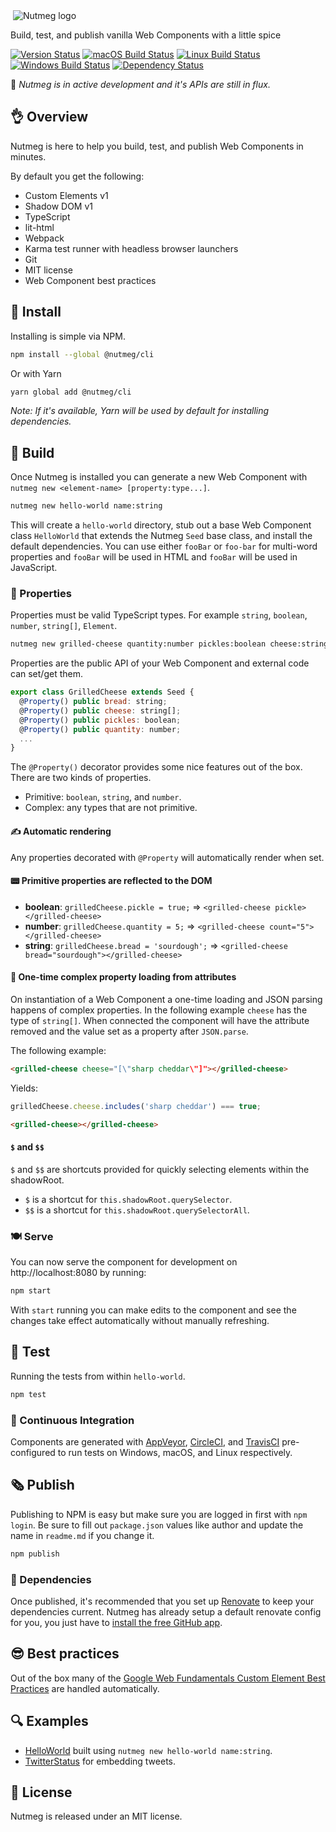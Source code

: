<img src="https://nutmeg.tools/img/icon-medium.png" itemprop="image" alt="Nutmeg icon" width="0">
<img src="https://nutmeg.tools/img/logo-small.png" alt="Nutmeg logo">

Build, test, and publish vanilla Web Components with a little spice

[![Version Status](https://img.shields.io/npm/v/@nutmeg/cli.svg?style=flat&label=version&colorB=4bc524)](https://npmjs.com/package/@nutmeg/cli)
[![macOS Build Status](https://img.shields.io/circleci/project/github/abraham/nutmeg-cli.svg?style=flat&label=macos)](https://circleci.com/gh/abraham/nutmeg-cli)
[![Linux Build Status](https://img.shields.io/travis/abraham/nutmeg-cli.svg?style=flat&label=linux)](https://travis-ci.org/abraham/nutmeg-cli)
[![Windows Build Status](https://img.shields.io/appveyor/ci/abraham/nutmeg-cli.svg?style=flat&label=windows)](https://ci.appveyor.com/project/abraham/nutmeg-cli)
[![Dependency Status](https://david-dm.org/abraham/nutmeg-cli.svg?style=flat)](https://david-dm.org/abraham/nutmeg-cli)

🚧  *Nutmeg is in active development and it's APIs are still in flux.*

## 👌 Overview

Nutmeg is here to help you build, test, and publish Web Components in minutes.

By default you get the following:

- Custom Elements v1
- Shadow DOM v1
- TypeScript
- lit-html
- Webpack
- Karma test runner with headless browser launchers
- Git
- MIT license
- Web Component best practices

## 📌 Install

Installing is simple via NPM.

```bash
npm install --global @nutmeg/cli
```

Or with Yarn

```bash
yarn global add @nutmeg/cli
```

_Note: If it's available, Yarn will be used by default for installing dependencies._

## 🌱 Build

Once Nutmeg is installed you can generate a new Web Component with `nutmeg new <element-name> [property:type...]`.

```bash
nutmeg new hello-world name:string
```

This will create a `hello-world` directory, stub out a base Web Component class `HelloWorld` that extends the Nutmeg `Seed` base class, and install the default dependencies. You can use either `fooBar` or `foo-bar` for multi-word properties and `fooBar` will be used in HTML and `fooBar` will be used in JavaScript.

### 🏡 Properties

Properties must be valid TypeScript types. For example `string`, `boolean`, `number`, `string[]`, `Element`.

```bash
nutmeg new grilled-cheese quantity:number pickles:boolean cheese:string[]
```

Properties are the public API of your Web Component and external code can set/get them.

```javascript
export class GrilledCheese extends Seed {
  @Property() public bread: string;
  @Property() public cheese: string[];
  @Property() public pickles: boolean;
  @Property() public quantity: number;
  ...
}
```

The `@Property()` decorator provides some nice features out of the box. There are two kinds of properties.

- Primitive: `boolean`, `string`, and `number`.
- Complex: any types that are not primitive.

#### ✍️ Automatic rendering

Any properties decorated with `@Property` will automatically render when set.

#### 📟 Primitive properties are reflected to the DOM

- **boolean**: `grilledCheese.pickle = true;` => `<grilled-cheese pickle></grilled-cheese>`
- **number**: `grilledCheese.quantity = 5;` => `<grilled-cheese count="5"></grilled-cheese>`
- **string**: `grilledCheese.bread = 'sourdough';` => `<grilled-cheese bread="sourdough"></grilled-cheese>`

#### 📱 One-time complex property loading from attributes

On instantiation of a Web Component a one-time loading and JSON parsing happens of complex properties. In the following example `cheese` has the type of `string[]`. When connected the component will have the attribute removed and the value set as a property after `JSON.parse`.

The following example:
```html
<grilled-cheese cheese="[\"sharp cheddar\"]"></grilled-cheese>
```

Yields:

```javascript
grilledCheese.cheese.includes('sharp cheddar') === true;
```

```html
<grilled-cheese></grilled-cheese>
```

#### `$` and `$$`

`$` and `$$` are shortcuts provided for quickly selecting elements within the shadowRoot.

- `$` is a shortcut for `this.shadowRoot.querySelector`.
- `$$` is a shortcut for `this.shadowRoot.querySelectorAll`.

### 🍽️ Serve

You can now serve the component for development on http://localhost:8080 by running:

```bash
npm start
```

With `start` running you can make edits to the component and see the changes take effect automatically without manually refreshing.

## 🔬 Test

Running the tests from within `hello-world`.

```bash
npm test
```

### 🔭 Continuous Integration

Components are generated with [AppVeyor](https://www.appveyor.com/), [CircleCI](https://circleci.com/), and [TravisCI](https://travis-ci.org/) pre-configured to run tests on Windows, macOS, and Linux respectively.

## 🗞️ Publish

Publishing to NPM is easy but make sure you are logged in first with `npm login`. Be sure to fill out `package.json` values like author and update the name in `readme.md` if you change it.

```bash
npm publish
```
### 📇 Dependencies

Once published, it's recommended that you set up [Renovate](https://renovateapp.com/) to keep your dependencies current. Nutmeg has already setup a default renovate config for you, you just have to [install the free GitHub app](https://github.com/apps/renovate).

## 😎 Best practices

Out of the box many of the [Google Web Fundamentals Custom Element Best Practices](https://developers.google.com/web/fundamentals/web-components/best-practices#place-any-children-the-element-creates-into-its-shadow-root) are handled automatically.

## 🔍 Examples

- [HelloWorld](https://github.com/abraham/nutmeg-hello-world) built using `nutmeg new hello-world name:string`.
- [TwitterStatus](https://github.com/abraham/twitter-status) for embedding tweets.

## 👔 License

Nutmeg is released under an MIT license.
